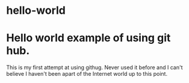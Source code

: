 # hello-world
Hello world example of using git hub.
=====================================

This is my first attempt at using githug. 
Never used it before and I can't believe I haven't been apart of the Internet world up to this point.
